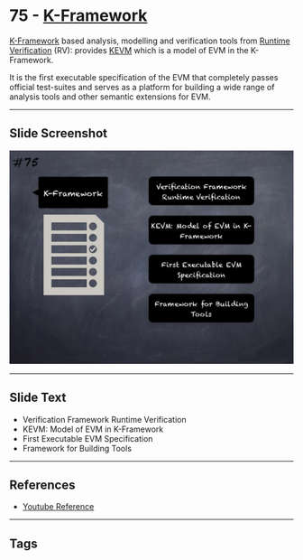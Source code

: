 
# 75 - [K-Framework](./K-Framework.md)

[K-Framework](https://kframework.org/) based analysis, modelling and verification tools from [Runtime Verification](https://runtimeverification.com/smartcontract/) (RV): provides [KEVM](https://github.com/kframework/evm-semantics) which is a model of EVM in the K-Framework. 

It is the first executable specification of the EVM that completely passes official test-suites and serves as a platform for building a wide range of analysis tools and other semantic extensions for EVM.

___
## Slide Screenshot
![075.png](../../images/6.Audit%20Techniques%20and%20Tools%20101/075.png)
___
## Slide Text
- Verification Framework Runtime Verification
- KEVM: Model of EVM in K-Framework
- First Executable EVM Specification
- Framework for Building Tools
___
## References
- [Youtube Reference](https://youtu.be/jZ81ebDJVe0?t=926)
___
## Tags
